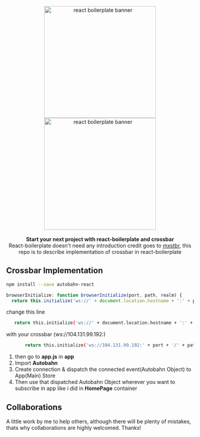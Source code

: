 <div align="center">
<img src="https://raw.githubusercontent.com/react-boilerplate/react-boilerplate-brand/master/assets/banner-metal-optimized.jpg" alt="react boilerplate banner" align="center" width="300px" />
<img src="http://startupexplainer.com/wp-content/uploads/2016/12/client_logo_crossbar.png" alt="react boilerplate banner" align="center" width="300px" />
</div>
<br/>
<div align="center"><strong>Start your next project with react-boilerplate and crossbar</strong></div>
<div align="center">React-boilerplate doesn't need any introduction credit goes to <a href="https://github.com/mxstbr" target="_blank">mxstbr</a>, this repo is to describe implementation of crossbar in react-boilerplate</div>

## Crossbar Implementation
 ```bash
 npm install --save autobahn-react
 ```


  ```js
browserInitialize: function browserInitialize(port, path, realm) {
    return this.initialize('ws://' + document.location.hostname + ':' + port + '/' + path,   realm);
```
change this line
 ```bash
    return this.initialize('ws://' + document.location.hostname + ':' + port + '/' + path, realm);
 ```
 with your crossbar (ws://104.131.99.192:)

 ```bash
        return this.initialize('ws://104.131.99.192:' + port + '/' + path, realm);
 ```
 1. then go to <strong>app.js</strong> in <strong>app</strong>
2. Import <strong>Autobahn</strong>
3. Create connection & dispatch the connected event(<italic>Autobahn Object</italic>) to App(Main) Store
4. Then use that dispatched <italic>Autobahn Object</italic> wherever you want to <italic>subscribe</italic> in app like i did in <strong>HomePage</strong> container

## Collaborations
A little work by me to help others, although there will be plenty of mistakes, thats why collaborations are highly welcomed. Thanks!
